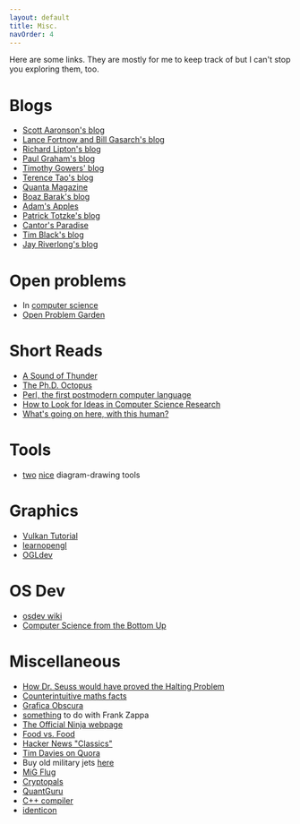 ```yaml
---
layout: default
title: Misc.
navOrder: 4
---
```


Here are some links. They are mostly for me to keep track of but I can't stop
you exploring them, too.

# Blogs

- [Scott Aaronson's blog](https://www.scottaaronson.com/blog/)
- [Lance Fortnow and Bill Gasarch's blog](https://blog.computationalcomplexity.org/)
- [Richard Lipton's blog](https://rjlipton.wpcomstaging.com/)
- [Paul Graham's blog](http://www.paulgraham.com/)
- [Timothy Gowers' blog](https://gowers.wordpress.com/)
- [Terence Tao's blog](https://terrytao.wordpress.com/)
- [Quanta Magazine](https://www.quantamagazine.org/)
- [Boaz Barak's blog](https://windowsontheory.org/)
- [Adam's Apples](https://adamapples.blogspot.com/)
- [Patrick Totzke's blog](https://cgi.csc.liv.ac.uk/~patrick/)
- [Cantor's Paradise](https://www.cantorsparadise.com/)
- [Tim Black's blog](http://math.uchicago.edu/~timblack/)
- [Jay Riverlong's blog](https://jayriverlong.github.io/)

# Open problems

- In [computer science](https://a3nm.net/work/research/questions/)
- [Open Problem Garden](www.openproblemgarden.org/)

# Short Reads

- [A Sound of Thunder](http://www.astro.sunysb.edu/fwalter/AST389/ASoundofThunder.pdf)
- [The Ph.D. Octopus](https://www.uky.edu/~eushe2/Pajares/octopus.html)
- [Perl, the first postmodern computer language](http://www.wall.org/~larry/pm.html)
- [How to Look for Ideas in Computer Science
  Research](https://medium.com/digital-diplomacy/how-to-look-for-ideas-in-computer-science-research-7a3fa6f4696f)
- [What's going on here, with this
  human?](https://grahamduncan.blog/whats-going-on-here/)

# Tools

- [two](https://q.uiver.app/) [nice](https://tikzcd.yichuanshen.de/)
  diagram-drawing tools

# Graphics

- [Vulkan Tutorial](https://vulkan-tutorial.com/)
- [learnopengl](https://learnopengl.com/)
- [OGLdev](https://ogldev.org/)

# OS Dev

- [osdev wiki](https://wiki.osdev.org/)
- [Computer Science from the Bottom Up](https://www.bottomupcs.com/)

# Miscellaneous

- [How Dr. Seuss would have proved the Halting
  Problem](https://ebiquity.umbc.edu/blogger/2008/01/19/how-dr-suess-would-prove-the-halting-problem-undecidable/)
- [Counterintuitive maths
  facts](https://axisofordinary.substack.com/p/the-most-counterintuitive-facts-in)
- [Grafica Obscura](http://graficaobscura.com/)
- [something](http://www.arf.ru/Notes/) to do with Frank Zappa
- [The Official Ninja webpage](www.realultimatepower.net)
- [Food vs. Food](https://kale.world/)
- [Hacker News "Classics"](https://jsomers.net/hn/)
- [Tim Davies on Quora](https://www.quora.com/profile/Tim-Davies-28)
- Buy old military jets [here](https://www.everettaero.com/)
- [MiG Flug](https://migflug.com/jetflights/)
- [Cryptopals](https://cryptopals.com/)
- [QuantGuru](https://quantguru.ai/index.php/en/)
- [C++ compiler](https://stackoverflow.com/questions/5508110/why-is-this-program-erroneously-rejected-by-three-c-compilers)
- [identicon](https://github.com/identicons/wombathead.png)

